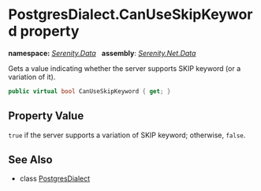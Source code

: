 # PostgresDialect.CanUseSkipKeyword property
**namespace:** *[Serenity.Data](../../README.md#serenity.data-namespace)*   **assembly**: *[Serenity.Net.Data](../../README.md)*

Gets a value indicating whether the server supports SKIP keyword (or a variation of it).

```csharp
public virtual bool CanUseSkipKeyword { get; }
```

## Property Value

`true` if the server supports a variation of SKIP keyword; otherwise, `false`.

## See Also

* class [PostgresDialect](../PostgresDialect.md)